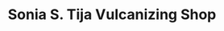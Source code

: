 ---
title: "Sonia S. Tija Vulcanizing Shop"
url: /taytay/sonia-s-tija-vulcanizing-shop/
shop: Reifen
---